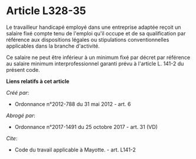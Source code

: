 # Article L328-35

Le travailleur handicapé employé dans une entreprise adaptée reçoit un salaire fixé compte tenu de l'emploi qu'il occupe et
de sa qualification par référence aux dispositions légales ou stipulations conventionnelles applicables dans la branche
d'activité. 

Ce salaire ne peut être inférieur à un minimum fixé par décret par référence au salaire minimum interprofessionnel garanti
prévu à l'article L. 141-2 du présent code.

**Liens relatifs à cet article**

_Créé par_:

  - Ordonnance n°2012-788 du 31 mai 2012 - art. 6

_Abrogé par_:

  - Ordonnance n°2017-1491 du 25 octobre 2017 - art. 31 (VD)

_Cite_:

  - Code du travail applicable à Mayotte. - art. L141-2
